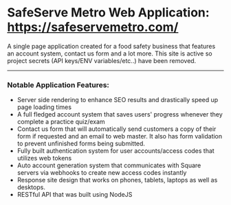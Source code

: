 # SafeServe Metro Web Application: https://safeservemetro.com/
A single page application created for a food safety business that features an account system, contact us form and a lot more. This site is active so project secrets (API keys/ENV variables/etc..) have been removed.
<hr>
<h3> Notable Application Features:</h3>

 - Server side rendering to enhance SEO results and drastically speed up page loading times
 - A full fledged account system that saves users' progress whenever they complete a practice quiz/exam
 - Contact us form that will automatically send customers a copy of their form if requested and an email to web master. It also has form validation to prevent unfinished forms being submitted.
 - Fully built authentication system for user accounts/access codes that utilizes web tokens
 - Auto account generation system that communicates with Square servers via webhooks to create new access codes instantly
 - Response site design that works on phones, tablets, laptops as well as desktops.
 - RESTful API that was built using NodeJS

